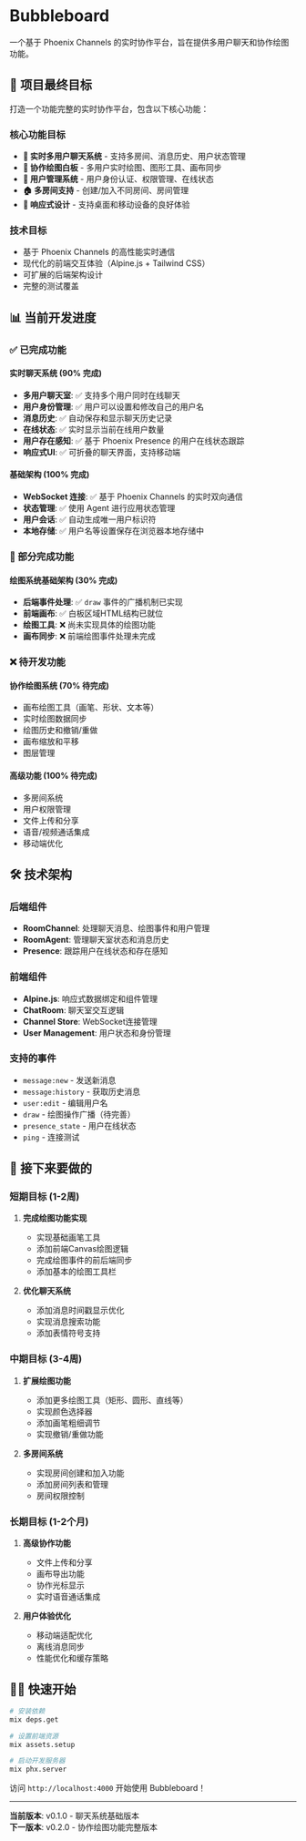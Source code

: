 # Bubbleboard

一个基于 Phoenix Channels 的实时协作平台，旨在提供多用户聊天和协作绘图功能。

## 🎯 项目最终目标

打造一个功能完整的实时协作平台，包含以下核心功能：

### 核心功能目标
- **💬 实时多用户聊天系统** - 支持多房间、消息历史、用户状态管理
- **🎨 协作绘图白板** - 多用户实时绘图、图形工具、画布同步
- **👥 用户管理系统** - 用户身份认证、权限管理、在线状态
- **🏠 多房间支持** - 创建/加入不同房间、房间管理
- **📱 响应式设计** - 支持桌面和移动设备的良好体验

### 技术目标
- 基于 Phoenix Channels 的高性能实时通信
- 现代化的前端交互体验（Alpine.js + Tailwind CSS）
- 可扩展的后端架构设计
- 完整的测试覆盖

## 📊 当前开发进度

### ✅ 已完成功能

#### 实时聊天系统 (90% 完成)
- **多用户聊天室**: ✅ 支持多个用户同时在线聊天
- **用户身份管理**: ✅ 用户可以设置和修改自己的用户名
- **消息历史**: ✅ 自动保存和显示聊天历史记录
- **在线状态**: ✅ 实时显示当前在线用户数量
- **用户存在感知**: ✅ 基于 Phoenix Presence 的用户在线状态跟踪
- **响应式UI**: ✅ 可折叠的聊天界面，支持移动端

#### 基础架构 (100% 完成)
- **WebSocket 连接**: ✅ 基于 Phoenix Channels 的实时双向通信
- **状态管理**: ✅ 使用 Agent 进行应用状态管理
- **用户会话**: ✅ 自动生成唯一用户标识符
- **本地存储**: ✅ 用户名等设置保存在浏览器本地存储中

### 🚧 部分完成功能

#### 绘图系统基础架构 (30% 完成)
- **后端事件处理**: ✅ `draw` 事件的广播机制已实现
- **前端画布**: ✅ 白板区域HTML结构已就位
- **绘图工具**: ❌ 尚未实现具体的绘图功能
- **画布同步**: ❌ 前端绘图事件处理未完成

### ❌ 待开发功能

#### 协作绘图系统 (70% 待完成)
- 画布绘图工具（画笔、形状、文本等）
- 实时绘图数据同步
- 绘图历史和撤销/重做
- 画布缩放和平移
- 图层管理

#### 高级功能 (100% 待完成)
- 多房间系统
- 用户权限管理
- 文件上传和分享
- 语音/视频通话集成
- 移动端优化

## 🛠 技术架构

### 后端组件
- **RoomChannel**: 处理聊天消息、绘图事件和用户管理
- **RoomAgent**: 管理聊天室状态和消息历史
- **Presence**: 跟踪用户在线状态和存在感知

### 前端组件
- **Alpine.js**: 响应式数据绑定和组件管理
- **ChatRoom**: 聊天室交互逻辑
- **Channel Store**: WebSocket连接管理
- **User Management**: 用户状态和身份管理

### 支持的事件
- `message:new` - 发送新消息
- `message:history` - 获取历史消息
- `user:edit` - 编辑用户名
- `draw` - 绘图操作广播（待完善）
- `presence_state` - 用户在线状态
- `ping` - 连接测试

## 🚀 接下来要做的

### 短期目标 (1-2周)
1. **完成绘图功能实现**
   - 实现基础画笔工具
   - 添加前端Canvas绘图逻辑
   - 完成绘图事件的前后端同步
   - 添加基本的绘图工具栏

2. **优化聊天系统**
   - 添加消息时间戳显示优化
   - 实现消息搜索功能
   - 添加表情符号支持

### 中期目标 (3-4周)
1. **扩展绘图功能**
   - 添加更多绘图工具（矩形、圆形、直线等）
   - 实现颜色选择器
   - 添加画笔粗细调节
   - 实现撤销/重做功能

2. **多房间系统**
   - 实现房间创建和加入功能
   - 添加房间列表和管理
   - 房间权限控制

### 长期目标 (1-2个月)
1. **高级协作功能**
   - 文件上传和分享
   - 画布导出功能
   - 协作光标显示
   - 实时语音通话集成

2. **用户体验优化**
   - 移动端适配优化
   - 离线消息同步
   - 性能优化和缓存策略

## 🏃‍♂️ 快速开始

```bash
# 安装依赖
mix deps.get

# 设置前端资源
mix assets.setup

# 启动开发服务器
mix phx.server
```

访问 `http://localhost:4000` 开始使用 Bubbleboard！

---

**当前版本**: v0.1.0 - 聊天系统基础版本  
**下一版本**: v0.2.0 - 协作绘图功能完整版本

